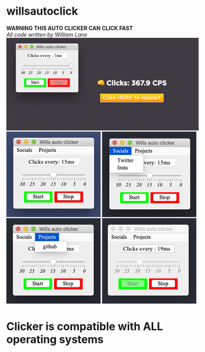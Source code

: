 # willsautoclick <br />
**WARNING THIS AUTO CLICKER CAN CLICK FAST** <br />
_All code written by William Lane_
<br />
![Alt text](yay.png?raw=true "Title")
<br />
![Alt text](bob.png?raw=true "Title")
![Alt text](ss.png?raw=true "Title")
<br />
![Alt text](ss1.png?raw=true "Title")
![Alt text](ss2.png?raw=true "Title")
# Clicker is compatible with ALL operating systems